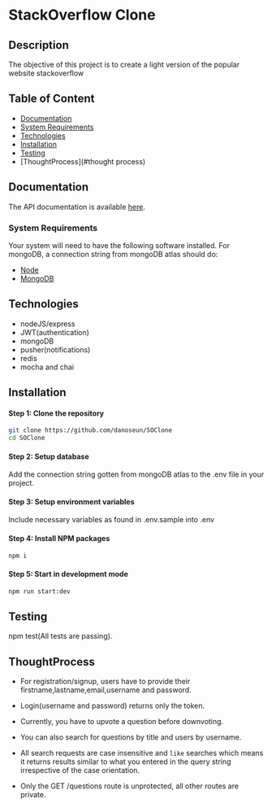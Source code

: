 # StackOverflow Clone

## Description
The objective of this project is to create a light version of the popular website stackoverflow



## Table of Content

- [Documentation](#documentation)
- [System Requirements](#system-requirements)
- [Technologies](#technologies)
- [Installation](#installation)
- [Testing](#testing)
- [ThoughtProcess](#thought process)

## Documentation
The API documentation is available [here](https://documenter.getpostman.com/view/4768886/TVCY5BLJ).

### System Requirements
Your system will need to have the following software installed. For mongoDB, a connection string from mongoDB atlas should do:

  * [Node](https://nodejs.org/en/download/)
  * [MongoDB](https://www.mongodb.com/cloud/atlas)

## Technologies
* nodeJS/express
* JWT(authentication)
* mongoDB
* pusher(notifications)
* redis
* mocha and chai

## Installation
#### Step 1: Clone the repository

```bash
git clone https://github.com/danoseun/SOClone
cd SOClone
```

#### Step 2: Setup database
Add the connection string gotten from mongoDB atlas to the .env file in your project.

#### Step 3: Setup environment variables
Include necessary variables as found in .env.sample into .env 

#### Step 4: Install NPM packages
```bash
npm i
```

#### Step 5: Start in development mode
```bash
npm run start:dev
```


## Testing
npm test(All tests are passing).

## ThoughtProcess
* For registration/signup, users have to provide their firstname,lastname,email,username and password.

* Login(username and password) returns only the token.

* Currently, you have to upvote a question before downvoting.

* You can also search for questions by title and users by username.

* All search requests are case insensitive and `like` searches which means it returns results similar to what you entered in the query string irrespective of the case orientation.

* Only the GET /questions route is unprotected, all other routes are private.


